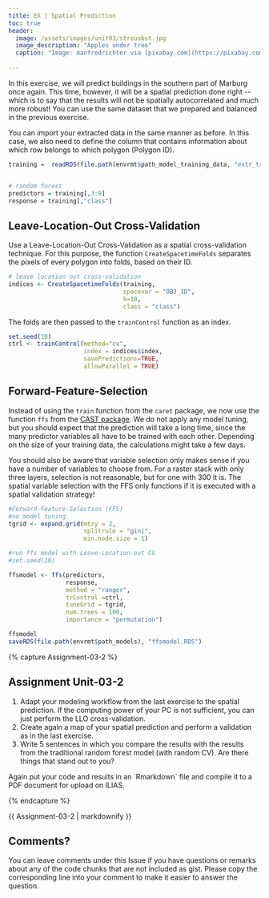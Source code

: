 ```yaml
---
title: EX | Spatial Prediction
toc: true
header:
  image: /assets/images/unit03/streuobst.jpg
  image_description: "Apples under tree"
  caption: "Image: manfredrichter via [pixabay.com](https://pixabay.com/de/photos/%C3%A4pfel-streuobst-obstbaum-apfelbaum-3684775/)"
 
---
```


In this exercise, we will predict buildings in the southern part of Marburg once again. This time, however, it will be a spatial prediction done right -- which is to say that the results will not be spatially autocorrelated and much more robust! You can use the same dataset that we prepared and balanced in the previous exercise. 

You can import your extracted data in the same manner as before. In this case, we also need to define the column that contains information about which row belongs to which polygon (Polygon ID).

```r
training =  readRDS(file.path(envrmt$path_model_training_data, "extr_train.RDS")) 


# random forest
predictors = training[,3:9]
response = training[,"class"]
```

## Leave-Location-Out Cross-Validation
Use a Leave-Location-Out Cross-Validation as a spatial cross-validation technique. For this purpose, the function `CreateSpacetimeFolds` separates the pixels of every polygon into folds, based on their ID.

```r
# leave location out cross-validation
indices <- CreateSpacetimeFolds(training, 
                                spacevar = "OBJ_ID", 
                                k=10, 
                                class = "class")
```

The folds are then passed to the `trainControl` function as an index.

```r
set.seed(10)
ctrl <- trainControl(method="cv",
                     index = indices$index,
                     savePredictions=TRUE,
                     allowParallel = TRUE)
```


## Forward-Feature-Selection

Instead of using the `train` function from the `caret` package, we now use the function `ffs` from the [CAST package](https://cran.r-project.org/web/packages/CAST/index.html). We do not apply any model tuning, but you should expect that the prediction will take a long time, since the many predictor variables all have to be trained with each other. Depending on the size of your training data, the calculations might take a few days.

You should also be aware that variable selection only makes sense if you have a number of variables to choose from. For a raster stack with only three layers, selection is not reasonable, but for one with 300 it is. The spatial variable selection with the FFS only functions if it is executed with a spatial validation strategy!
```r
#Forward-Feature-Selection (FFS)
#no model tuning
tgrid <- expand.grid(mtry = 2,
                     splitrule = "gini",
                     min.node.size = 1)

#run ffs model with Leave-Location-out CV
#set.seed(10)

ffsmodel <- ffs(predictors,
                response,
                method = "ranger",
                trControl =ctrl,
                tuneGrid = tgrid,
                num.trees = 100,
                importance = "permutation")

ffsmodel
saveRDS(file.path(envrmt$path_models), "ffsmodel.RDS")
```



{% capture Assignment-03-2 %}

## Assignment Unit-03-2

1.	Adapt your modeling workflow from the last exercise to the spatial prediction. If the computing power of your PC is not sufficient, you can just perform the LLO cross-validation.
2.	Create again a map of your spatial prediction and perform a validation as in the last exercise.
3.	Write 5 sentences in which you compare the results with the results from the traditional random forest model (with random CV). Are there things that stand out to you? 

Again put your code and results in an ´Rmarkdown´ file and compile it to a PDF document for upload on ILIAS.

{% endcapture %}
<div class="notice--success">
  {{ Assignment-03-2 | markdownify }}
</div>

## Comments?
You can leave comments under this Issue if you have questions or remarks about any of the code chunks that are not included as gist. Please copy the corresponding line into your comment to make it easier to answer the question. 

<script src="https://utteranc.es/client.js"
        repo="GeoMOER/geoAI"
        issue-term="GeoAI_2021_unit_03_EX_Spatial_prediction"
        theme="github-light"
        crossorigin="anonymous"
        async>
</script>
